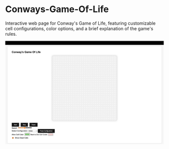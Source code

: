 # Conways-Game-Of-Life
Interactive web page for Conway's Game of Life, featuring customizable cell configurations, color options, and a brief explanation of the game's rules. 

<img src='conway-game-of-life.png' />